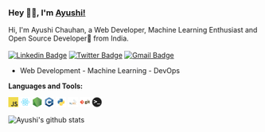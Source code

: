### Hey 👋🏽, I'm [Ayushi!](https://www.linkedin.com/in/ayushi-chauhan-87a45a1b0/) 
<!-- <br/>

<a href="https://www.linkedin.com/in/ayushi-chauhan-87a45a1b0/">
  <img align="left" alt="Ayushi Chauhan | Twitter" width="22px" src="https://cdn.jsdelivr.net/npm/simple-icons@v3/icons/twitter.svg" />
</a>
<a href="https://www.linkedin.com/in/ayushi-chauhan-87a45a1b0/">
  <img align="left" alt="Ayushi's LinkdeIN" width="22px" src="https://cdn.jsdelivr.net/npm/simple-icons@v3/icons/linkedin.svg" />
</a>
--> 


Hi, I'm Ayushi Chauhan, a Web Developer, Machine Learning Enthusiast and Open Source Developer🚀 from India. <br> <br> 
[![Linkedin Badge](https://img.shields.io/badge/-AyushiChauhan-blue?style=social&logo=Linkedin&logoColor=blue&link=https://www.linkedin.com/in/ayushi-chauhan-87a45a1b0/)](https://www.linkedin.com/in/ayushi-chauhan-87a45a1b0/)
[![Twitter Badge](http://img.shields.io/badge/-@ayushi-1ca0f1?style=social&logo=twitter&logoColor=blue&link=https://www.linkedin.com/in/ayushi-chauhan-87a45a1b0/)](https://www.linkedin.com/in/ayushi-chauhan-87a45a1b0/) 
[![Gmail Badge](https://img.shields.io/badge/-GMail-c14438?style=social&logo=Gmail&logoColor=red&link=mailto:ayushichauhan913@gmail.com)](mailto:ayushichauhan913@gmail.com)
<br /> 



- Web Development - Machine Learning - DevOps


**Languages and Tools:**  

<code><img height="20" src="https://raw.githubusercontent.com/github/explore/80688e429a7d4ef2fca1e82350fe8e3517d3494d/topics/javascript/javascript.png"></code>
<code><img height="20" src="https://raw.githubusercontent.com/github/explore/80688e429a7d4ef2fca1e82350fe8e3517d3494d/topics/react/react.png"></code>
<code><img height="20" src="https://raw.githubusercontent.com/github/explore/80688e429a7d4ef2fca1e82350fe8e3517d3494d/topics/nodejs/nodejs.png"></code>
<code><img height="20" src="https://raw.githubusercontent.com/github/explore/80688e429a7d4ef2fca1e82350fe8e3517d3494d/topics/cpp/cpp.png"></code>
<code><img height="20" src="https://raw.githubusercontent.com/github/explore/80688e429a7d4ef2fca1e82350fe8e3517d3494d/topics/python/python.png"></code>
<code><img height="20" src="https://raw.githubusercontent.com/github/explore/80688e429a7d4ef2fca1e82350fe8e3517d3494d/topics/mysql/mysql.png"></code>
<code><img height="20" src="https://raw.githubusercontent.com/github/explore/80688e429a7d4ef2fca1e82350fe8e3517d3494d/topics/git/git.png"></code>
<code><img height="20" src="https://raw.githubusercontent.com/github/explore/80688e429a7d4ef2fca1e82350fe8e3517d3494d/topics/terminal/terminal.png"></code>

![Ayushi's github stats](https://github-readme-stats.vercel.app/api?username=AyushiChauhan&show_icons=true&hide_border=true)
